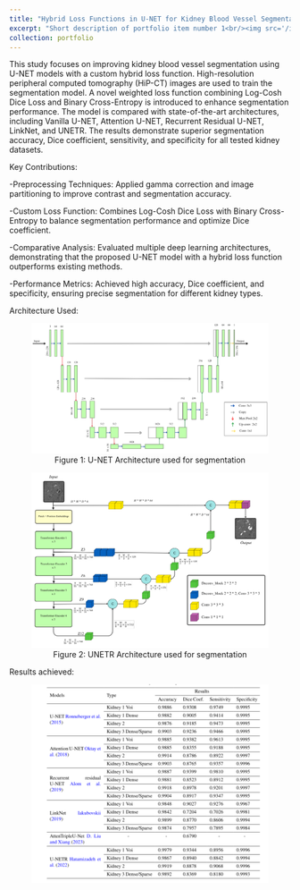 ```yaml
---
title: "Hybrid Loss Functions in U-NET for Kidney Blood Vessel Segmentation in HiP-CT Images"
excerpt: "Short description of portfolio item number 1<br/><img src='/images/saurabh/unet/portfolio1.png'>"
collection: portfolio
---
```


This study focuses on improving kidney blood vessel segmentation using U-NET models with a custom hybrid loss function. High-resolution peripheral computed tomography (HiP-CT) images are used to train the segmentation model. A novel weighted loss function combining Log-Cosh Dice Loss and Binary Cross-Entropy is introduced to enhance segmentation performance. The model is compared with state-of-the-art architectures, including Vanilla U-NET, Attention U-NET, Recurrent Residual U-NET, LinkNet, and UNETR. The results demonstrate superior segmentation accuracy, Dice coefficient, sensitivity, and specificity for all tested kidney datasets.

Key Contributions:

-Preprocessing Techniques: Applied gamma correction and image partitioning to improve contrast and segmentation accuracy.

-Custom Loss Function: Combines Log-Cosh Dice Loss with Binary Cross-Entropy to balance segmentation performance and optimize Dice coefficient.

-Comparative Analysis: Evaluated multiple deep learning architectures, demonstrating that the proposed U-NET model with a hybrid loss function outperforms existing methods.

-Performance Metrics: Achieved high accuracy, Dice coefficient, and specificity, ensuring precise segmentation for different kidney types.


Architecture Used: 

<figure>
  <img src="/images/saurabh/unet/unet.png" alt="U-NET Architecture" width="600">
  <figcaption style="text-align: center;">Figure 1: U-NET Architecture used for segmentation</figcaption>
</figure>


<figure>
  <img src="/images/saurabh/unet/transformer.png" alt="UNETR Architecture" width="600">
  <figcaption style="text-align: center;">Figure 2: UNETR Architecture used for segmentation</figcaption>
</figure>

Results achieved: 

<figure>
  <img src="/images/saurabh/unet/results.png" alt="Results" width="600">
</figure>
